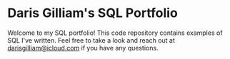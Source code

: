 # Daris Gilliam's SQL Portfolio

Welcome to my SQL portfolio! This code repository contains examples of SQL I've written. Feel free to take a look and reach out at darisgilliam@icloud.com if you have any questions.
